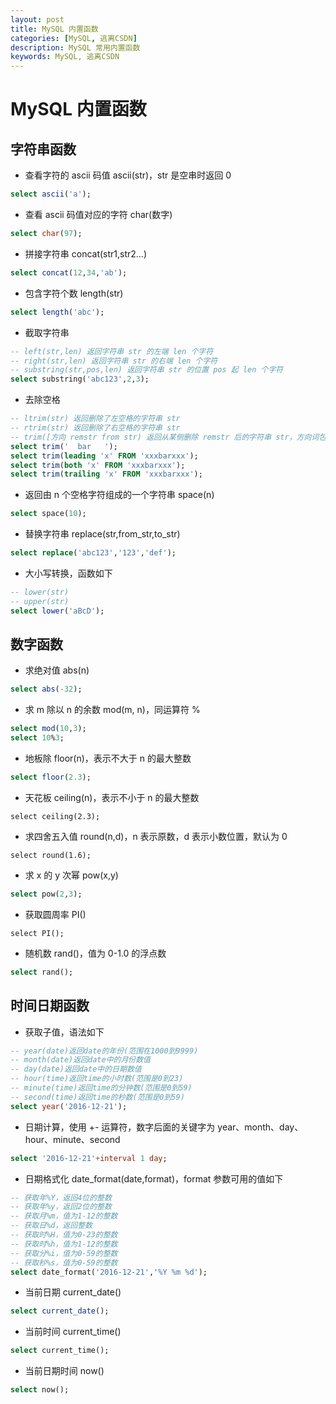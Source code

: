 ```yaml
---
layout: post
title: MySQL 内置函数
categories: [MySQL, 逃离CSDN]
description: MySQL 常用内置函数
keywords: MySQL, 逃离CSDN
---
```


# MySQL 内置函数

## 字符串函数

- 查看字符的 ascii 码值 ascii(str)，str 是空串时返回 0

```sql
select ascii('a');
```

- 查看 ascii 码值对应的字符 char(数字)

```sql
select char(97);
```

- 拼接字符串 concat(str1,str2…)

```sql
select concat(12,34,'ab');
```

- 包含字符个数 length(str)

```sql
select length('abc');
```

- 截取字符串

```sql
-- left(str,len) 返回字符串 str 的左端 len 个字符
-- right(str,len) 返回字符串 str 的右端 len 个字符
-- substring(str,pos,len) 返回字符串 str 的位置 pos 起 len 个字符
select substring('abc123',2,3);
```

- 去除空格

```sql
-- ltrim(str) 返回删除了左空格的字符串 str
-- rtrim(str) 返回删除了右空格的字符串 str
-- trim([方向 remstr from str) 返回从某侧删除 remstr 后的字符串 str，方向词包括 both、leading、trailing，表示两侧、左、右
select trim('  bar   ');
select trim(leading 'x' FROM 'xxxbarxxx');
select trim(both 'x' FROM 'xxxbarxxx');
select trim(trailing 'x' FROM 'xxxbarxxx');
```

- 返回由 n 个空格字符组成的一个字符串 space(n)

```sql
select space(10);
```

- 替换字符串 replace(str,from_str,to_str)

```sql
select replace('abc123','123','def');
```

- 大小写转换，函数如下

```sql
-- lower(str)
-- upper(str)
select lower('aBcD');
```

## 数字函数

- 求绝对值 abs(n)

```sql
select abs(-32);
```

- 求 m 除以 n 的余数 mod(m, n)，同运算符 %

```sql
select mod(10,3);
select 10%3;
```

- 地板除 floor(n)，表示不大于 n 的最大整数

```sql
select floor(2.3);
```

- 天花板 ceiling(n)，表示不小于 n 的最大整数

```
select ceiling(2.3);
```

- 求四舍五入值 round(n,d)，n 表示原数，d 表示小数位置，默认为 0

```
select round(1.6);
```

- 求 x 的 y 次幂 pow(x,y)

```sql
select pow(2,3);
```

- 获取圆周率 PI()

```
select PI();
```

- 随机数 rand()，值为 0-1.0 的浮点数

```sql
select rand();
```

## 时间日期函数

- 获取子值，语法如下

```sql
-- year(date)返回date的年份(范围在1000到9999)
-- month(date)返回date中的月份数值
-- day(date)返回date中的日期数值
-- hour(time)返回time的小时数(范围是0到23)
-- minute(time)返回time的分钟数(范围是0到59)
-- second(time)返回time的秒数(范围是0到59)
select year('2016-12-21');
```

- 日期计算，使用 +- 运算符，数字后面的关键字为 year、month、day、hour、minute、second

```sql
select '2016-12-21'+interval 1 day;
```

- 日期格式化 date_format(date,format)，format 参数可用的值如下

```sql
-- 获取年%Y，返回4位的整数
-- 获取年%y，返回2位的整数
-- 获取月%m，值为1-12的整数
-- 获取日%d，返回整数
-- 获取时%H，值为0-23的整数
-- 获取时%h，值为1-12的整数
-- 获取分%i，值为0-59的整数
-- 获取秒%s，值为0-59的整数
select date_format('2016-12-21','%Y %m %d');
```

- 当前日期 current_date()

```sql
select current_date();
```

- 当前时间 current_time()

```sql
select current_time();
```

- 当前日期时间 now()

```sql
select now();
```
